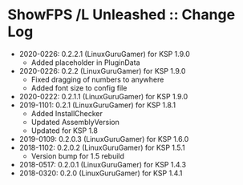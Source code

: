 # ShowFPS /L Unleashed :: Change Log

* 2020-0226: 0.2.2.1 (LinuxGuruGamer) for KSP 1.9.0
	+ Added placeholder in PluginData
* 2020-0226: 0.2.2 (LinuxGuruGamer) for KSP 1.9.0
	+ Fixed dragging of numbers to anywhere
	+ Added font size to config file
* 2020-0222: 0.2.1.1 (LinuxGuruGamer) for KSP 1.9.0
* 2019-1101: 0.2.1 (LinuxGuruGamer) for KSP 1.8.1
	+ Added InstallChecker
	+ Updated AssemblyVersion
	+ Updated for KSP 1.8
* 2019-0109: 0.2.0.3 (LinuxGuruGamer) for KSP 1.6.0
* 2018-1102: 0.2.0.2 (LinuxGuruGamer) for KSP 1.5.1
	+ Version bump for 1.5 rebuild
* 2018-0517: 0.2.0.1 (LinuxGuruGamer) for KSP 1.4.3
* 2018-0320: 0.2.0 (LinuxGuruGamer) for KSP 1.4.1
